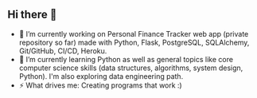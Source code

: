 ## Hi there 👋

- 🔭 I’m currently working on Personal Finance Tracker web app (private repository so far) made with Python, Flask, PostgreSQL, SQLAlchemy, Git/GitHub, CI/CD, Heroku.
- 🌱 I’m currently learning Python as well as general topics like core computer science skills (data structures, algorithms, system design, Python). I'm also exploring data engineering path.
- ⚡ What drives me: Creating programs that work :)

<!--
**OtherAnimal/OtherAnimal** is a ✨ _special_ ✨ repository because its `README.md` (this file) appears on your GitHub profile.

Here are some ideas to get you started:

- 🔭 I’m currently working on Personal Finance Tracker web app (private so far) made with Python, Flask, PostgreSQL, SQLAlchemy, Git/GitHub, CI/CD, Heroku.
- 🌱 I’m currently learning Python as weel as general topics like core computer science skills (data structures, algorithms, system design)
- 👯 I’m looking to collaborate on ...
- 🤔 I’m looking for help with ...
- 💬 Ask me about ...
- 📫 How to reach me: ...
- 😄 Pronouns: ...
- ⚡ Fun fact: ...
-->
